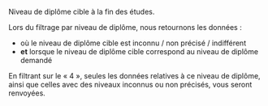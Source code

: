 Niveau de diplôme cible à la fin des études.

Lors du filtrage par niveau de diplôme, nous retournons les données :

- où le niveau de diplôme cible est inconnu / non précisé / indifférent
- **et** lorsque le niveau de diplôme cible correspond au niveau de diplôme demandé

En filtrant sur le « 4 », seules les données relatives à ce niveau de diplôme, ainsi que celles avec des niveaux inconnus ou non précisés, vous seront renvoyées.
